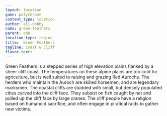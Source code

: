 ```yaml
---
layout: location
game: polychrome
content_type: location
author: ali-bobby
name: green-feathers
parent: oda
location-type: region
title:  Green Feathers
tagline: Coast & Cliff
flavor-text:
---
```


Green Feathers is a stepped series of high elevation plains flanked by a sheer cliff coast. The temperatures on these alpine plains are too cold for agriculture, but is well suited to raising and grazing Red Aurochs. The herders who maintain the Auroch are skilled horsemen, and are legendary marksmen. The coastal cliffs are studded with small, but densely populated cities carved into the cliff face. They subsist on fish caught by net and pulled up the cliff face by large cranes. The cliff people have a religion based on humanoid sacrifice, and often engage in piratical raids to gather new victims.